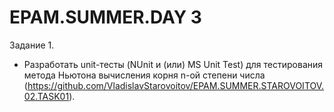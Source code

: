 # EPAM.SUMMER.DAY 3

Задание 1. 
* Разработать unit-тесты (NUnit и (или) MS Unit Test) для тестирования метода Ньютона вычисления корня n-ой степени числа (https://github.com/VladislavStarovoitov/EPAM.SUMMER.STAROVOITOV.02.TASK01).

